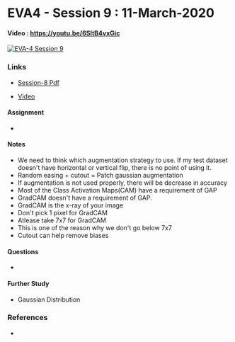 # EVA4 - Session 9 : 11-March-2020

#### Video  : https://youtu.be/6SltB4vxGic

[![EVA-4 Session 9](http://img.youtube.com/vi/6SltB4vxGic/0.jpg)](https://youtu.be/6SltB4vxGic)

### Links

- [Session-8 Pdf](S9.pdf)

- [Video](https://youtu.be/6SltB4vxGic)

#### Assignment

- 

#### Notes

- We need to think which augmentation strategy to use. If my test dataset doesn't have horizontal or vertical flip, there is no point of using it.
- Random easing + cutout = Patch gaussian augmentation
- If augmentation is not used properly, there will be decrease in accuracy
- Most of the Class Activation Maps(CAM) have a requirement of GAP
- GradCAM doesn't have a requirement of GAP.
- GradCAM is the x-ray of your image
- Don't pick 1 pixel for GradCAM
- Atlease take 7x7 for GradCAM
- This is one of the reason why we don't go below 7x7
- Cutout can help remove biases 



#### Questions

- 

#### Further Study

- Gaussian Distribution

### References

- 
